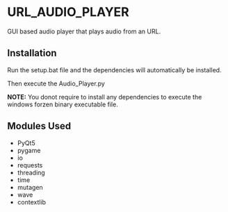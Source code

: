 # URL_AUDIO_PLAYER

GUI based audio player that plays audio from an URL.

## Installation

Run the setup.bat file and the dependencies will automatically be installed.

Then execute the Audio_Player.py

**NOTE:** You donot require to install any dependencies to execute the windows forzen binary executable file.

## Modules Used

* PyQt5
* pygame
* io
* requests
* threading
* time
* mutagen
* wave
* contextlib

